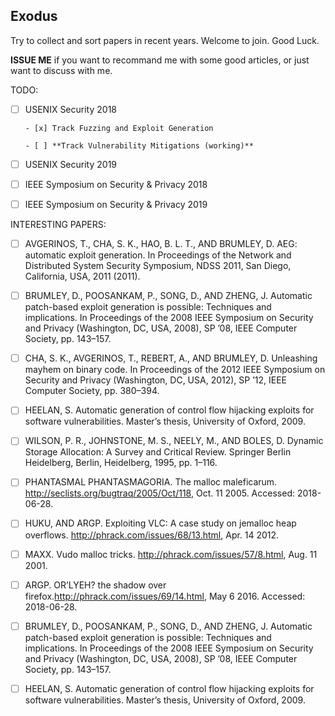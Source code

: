 ## Exodus

Try to collect and sort papers in recent years.
Welcome to join.
Good Luck.

**ISSUE ME** if you want to recommand me with some good articles, or just want to discuss with me.

TODO:

- [ ] USENIX Security 2018

      - [x] Track Fuzzing and Exploit Generation

      - [ ] **Track Vulnerability Mitigations (working)**

- [ ] USENIX Security 2019

- [ ] IEEE Symposium on Security & Privacy 2018

- [ ] IEEE Symposium on Security & Privacy 2019

INTERESTING PAPERS:

- [ ] AVGERINOS, T., CHA, S. K., HAO, B. L. T., AND BRUMLEY, D. AEG: automatic exploit generation. In Proceedings of the Network and Distributed System Security Symposium, NDSS 2011, San Diego, California, USA, 2011 (2011).

- [ ] BRUMLEY, D., POOSANKAM, P., SONG, D., AND ZHENG, J. Automatic patch-based exploit generation is possible: Techniques and implications. In Proceedings of the 2008 IEEE Symposium on Security and Privacy (Washington, DC, USA, 2008), SP ’08, IEEE Computer Society, pp. 143–157.

- [ ] CHA, S. K., AVGERINOS, T., REBERT, A., AND BRUMLEY, D. Unleashing mayhem on binary code. In Proceedings of the 2012 IEEE Symposium on Security and Privacy (Washington, DC, USA, 2012), SP ’12, IEEE Computer Society, pp. 380–394.

- [ ] HEELAN, S. Automatic generation of control flow hijacking exploits for software vulnerabilities. Master’s thesis, University of Oxford, 2009.

- [ ] WILSON, P. R., JOHNSTONE, M. S., NEELY, M., AND BOLES, D. Dynamic Storage Allocation: A Survey and Critical Review. Springer Berlin Heidelberg, Berlin, Heidelberg, 1995, pp. 1–116.

- [ ] PHANTASMAL PHANTASMAGORIA. The malloc maleficarum. http://seclists.org/bugtraq/2005/Oct/118, Oct. 11 2005. Accessed: 2018-06-28.

- [ ] HUKU, AND ARGP. Exploiting VLC: A case study on jemalloc heap overflows. http://phrack.com/issues/68/13.html, Apr. 14 2012.

- [ ] MAXX. Vudo malloc tricks. http://phrack.com/issues/57/8.html, Aug. 11 2001.

- [ ] ARGP. OR’LYEH? the shadow over firefox.http://phrack.com/issues/69/14.html, May 6 2016. Accessed: 2018-06-28.

- [ ] BRUMLEY, D., POOSANKAM, P., SONG, D., AND ZHENG, J. Automatic patch-based exploit generation is possible: Techniques and implications. In Proceedings of the 2008 IEEE Symposium on Security and Privacy (Washington, DC, USA, 2008), SP ’08, IEEE Computer Society, pp. 143–157.

- [ ] HEELAN, S. Automatic generation of control flow hijacking exploits for software vulnerabilities. Master’s thesis, University of Oxford, 2009.
